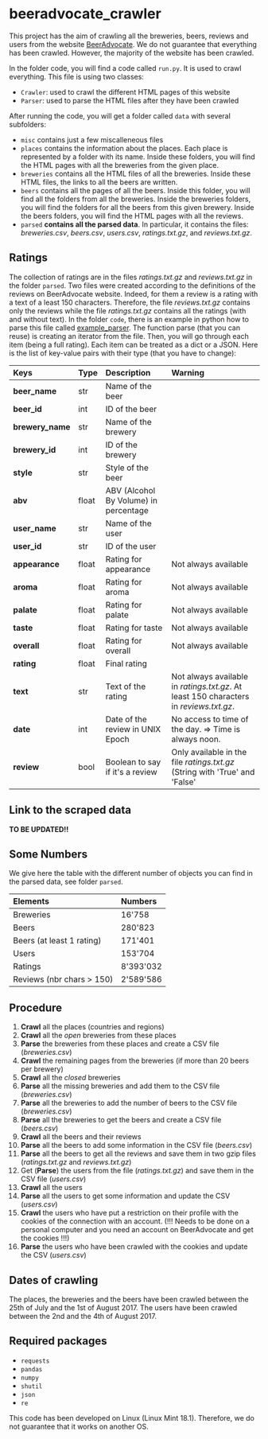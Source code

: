# beeradvocate_crawler

This project has the aim of crawling all the breweries, beers, reviews and users from the website 
[BeerAdvocate](http://wwww.beeradvocate.com). We do not guarantee that everything has been crawled. 
However, the majority of the website has been crawled. 

In the folder code, you will find a code called `run.py`. It is used to crawl everything. This file is
using two classes:
- `Crawler`: used to crawl the different HTML pages of this website
- `Parser`: used to parse the HTML files after they have been crawled

After running the code, you will get a folder called `data` with several subfolders:
- `misc` contains just a few miscalleneous files
- `places` contains the information about the places. Each place is represented by a folder with its name.
 Inside these folders, you will find the HTML pages with all the breweries from the given place.
- `breweries` contains all the HTML files of all the breweries. Inside these HTML files, the links
 to all the beers are written.
- `beers` contains all the pages of all the beers. Inside this folder, you will find all the folders
 from all the breweries. Inside the breweries folders, you will find the folders for all the beers 
 from this given brewery. Inside the beers folders, you will find the HTML pages with all the reviews.
- `parsed` **contains all the parsed data**. In particular, it contains the files: 
 *breweries.csv*, *beers.csv*, *users.csv*, *ratings.txt.gz*, and *reviews.txt.gz*.

## Ratings

The collection of ratings are in the files *ratings.txt.gz* and *reviews.txt.gz* in the folder `parsed`. Two files were 
created according to the definitions of the reviews on BeerAdvocate website. Indeed, for them a review is a rating with 
a text of a least 150 characters. Therefore, the file *reviews.txt.gz* contains only the reviews while the file 
*ratings.txt.gz* contains all the ratings (with and without text). In the folder `code`, there is an 
example in python how to parse this file called [example_parser](./code/example_parser.py). The function parse (that you can reuse) is creating an iterator from the 
file. Then, you will go through each item (being a full rating). Each item can be treated as a dict or a JSON. Here is 
the list of key-value pairs with their type (that you have to change):

| Keys             | Type  | Description                           | **Warning**                                                                            |
| :--------------- | :---- | :------------------------------------ | :------------------------------------------------------------------------------------- |
| **beer_name**    | str   | Name of the beer                      |                                                                                        |
| **beer_id**      | int   | ID of the beer                        |                                                                                        |
| **brewery_name** | str   | Name of the brewery                   |                                                                                        |
| **brewery_id**   | int   | ID of the brewery                     |                                                                                        |
| **style**        | str   | Style of the beer                     |                                                                                        |
| **abv**          | float | ABV (Alcohol By Volume) in percentage |                                                                                        |
| **user_name**    | str   | Name of the user                      |                                                                                        |
| **user_id**      | str   | ID of the user                        |                                                                                        |
| **appearance**   | float | Rating for appearance                 | Not always available                                                                   |
| **aroma**        | float | Rating for aroma                      | Not always available                                                                   |
| **palate**       | float | Rating for palate                     | Not always available                                                                   |
| **taste**        | float | Rating for taste                      | Not always available                                                                   |
| **overall**      | float | Rating for overall                    | Not always available                                                                   |
| **rating**       | float | Final rating                          |                                                                                        |
| **text**         | str   | Text of the rating                    | Not always available in *ratings.txt.gz*. At least 150 characters in *reviews.txt.gz*. |
| **date**         | int   | Date of the review in UNIX Epoch      | No access to time of the day. => Time is always noon.                                  |
| **review**       | bool  | Boolean to say if it's a review       | Only available in the file *ratings.txt.gz* (String with 'True' and 'False'            |

## Link to the scraped data

**TO BE UPDATED!!**

## Some Numbers

We give here the table with the different number of objects you can find in the parsed data, see folder `parsed`.

| Elements                  | Numbers   |
| :------------------------ | :-------- |
| Breweries                 | 16'758    |
| Beers                     | 280'823   |
| Beers (at least 1 rating) | 171'401   |
| Users                     | 153'704   |
| Ratings                   | 8'393'032 |
| Reviews (nbr chars > 150) | 2'589'586 |

## Procedure

1. **Crawl** all the places (countries and regions)
2. **Crawl** all the *open* breweries from these places
3. **Parse** the breweries from these places and create a CSV file (*breweries.csv*)
4. **Crawl** the remaining pages from the breweries (if more than 20 beers per brewery)
5. **Crawl** all the *closed* breweries
6. **Parse** all the missing breweries and add them to the CSV file (*breweries.csv*)
7. **Parse** all the breweries to add the number of beers to the CSV file (*breweries.csv*)
8. **Parse** all the breweries to get the beers and create a CSV file (*beers.csv*)
9. **Crawl** all the beers and their reviews
10. **Parse** all the beers to add some information in the CSV file (*beers.csv*)
11. **Parse** all the beers to get all the reviews and save them in two gzip files (*ratings.txt.gz* and *reviews.txt.gz*)
12. Get (**Parse**) the users from the file (*ratings.txt.gz*) and save them in the CSV file (*users.csv*)
13. **Crawl** all the users 
14. **Parse** all the users to get some information and update the CSV (*users.csv*)
15. **Crawl** the users who have put a restriction on their profile with the cookies of the connection with an account.
(!!! Needs to be done on a personal computer and you need an account on BeerAdvocate and get the cookies !!!)
16. **Parse** the users who have been crawled with the cookies and update the CSV (*users.csv*)

## Dates of crawling

The places, the breweries and the beers have been crawled between the 25th of July and the 1st of August 2017. 
The users have been crawled between the 2nd and the 4th of August 2017.

## Required packages

* `requests`
* `pandas`
* `numpy`
* `shutil`
* `json`
* `re`

This code has been developed on Linux (Linux Mint 18.1). Therefore, we do not guarantee that it works on another OS.


